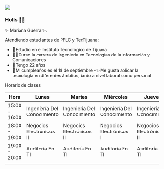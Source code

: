 ![](https://images.cooltext.com/5643134.gif)


### Holis 👋💖 

✨ Mariana Guerra ✨.

Atendiendo estudiantes de PFLC y TecTijuana:

- 💟 Estudio en el Instituto Tecnológico de Tijuana
- 👩‍💻 Curso la carrera de Ingeniería en Tecnologías de la Información y Comunicaciones
- 💙 Tengo 22 años
- 🌺 Mi cumpleaños es el 18 de septiembre
- ✨ Me gusta aplicar la tecnología en diferentes ámbitos, tanto a nivel laboral como personal


Horario de clases

| Hora          | Lunes                       | Martes                      | Miércoles                   | Jueves                      |   |   |   |   |   |
|---------------|-----------------------------|-----------------------------|-----------------------------|-----------------------------|---|---|---|---|---|
| 15:00 - 16:00 | Ingeniería Del Conocimiento | Ingeniería Del Conocimiento | Ingeniería Del Conocimiento | Ingeniería Del Conocimiento |   |   |   |   |   |
| 18:00 - 19:00 | Negocios Electrónicos II    | Negocios Electrónicos II    | Negocios Electrónicos II    | Negocios Electrónicos II    |   |   |   |   |   |
| 19:00 - 20:00 | Auditoría En TI             | Auditoría En TI             | Auditoría En TI             | Auditoría En TI             |   |   |   |   |   |
|               |                             |                             |                             |                             |   |   |   |   |   |
